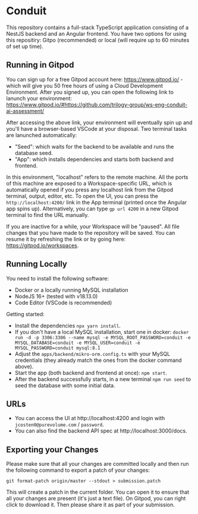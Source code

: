 # Conduit

This repository contains a full-stack TypeScript application consisting of a NestJS backend and an Angular frontend. You have two options for using this repositiry: Gitpo (recommended) or local (will require up to 60 minutes of set up time).

## Running in Gitpod

You can sign up for a free Gitpod account here: https://www.gitpod.io/ - which will give you 50 free hours of using a Cloud Development Environment. After you signed up, you can open the following link to lanunch your environment: https://www.gitpod.io/#https://github.com/trilogy-group/ws-eng-conduit-ai-assessment/

After accessing the above link, your environment will eventually spin up and you'll have a browser-based VSCode at your disposal. Two terminal tasks are lanunched automatically:

- "Seed": which waits for the backend to be available and runs the database seed.
- "App": which installs dependencies and starts both backend and frontend.

In this environment, "localhost" refers to the remote machine. All the ports of this machine are exposed to a Workspace-specific URL, which is automatically opened if you press any localhost link from the Gitpod terminal, output, editor, etc. To open the UI, you can press the `http://localhost:4200/` link in the App terminal (printed once the Angular app spins up). Alternatively, you can type `gp url 4200` in a new Gitpod terminal to find the URL manually.

If you are inactive for a while, your Workspace will be "paused". All file changes that you have made to the repository will be saved. You can resume it by refreshing the link or by going here: https://gitpod.io/workspaces.

## Running Locally

You need to install the following software:

- Docker or a locally running MySQL installation
- NodeJS 16+ (tested with v18.13.0)
- Code Editor (VSCode is recommended)

Getting started:

- Install the dependencies `npx yarn install`.
- If you don't have a local MySQL installation, start one in docker: `docker run -d -p 3306:3306 --name mysql -e MYSQL_ROOT_PASSWORD=conduit -e MYSQL_DATABASE=conduit -e MYSQL_USER=conduit -e MYSQL_PASSWORD=conduit mysql:8.1`
- Adjust the `apps/backend/mikro-orm.config.ts` with your MySQL credentials (they already match the ones from the docker command above).
- Start the app (both backend and frontend at once): `npm start`.
- After the backend successfully starts, in a new terminal `npm run seed` to seed the database with some initial data.

## URLs

- You can access the UI at http://localhost:4200 and login with `jcosten0@purevolume.com` / `password`.
- You can also find the backend API spec at http://localhost:3000/docs.

## Exporting your Changes

Please make sure that all your changes are committed locally and then run the following command to export a patch of your changes:

```
git format-patch origin/master --stdout > submission.patch
```

This will create a patch in the current folder. You can open it to ensure that all your changes are present (it's just a text file). On Gitpod, you can right click to download it. Then please share it as part of your submission.

